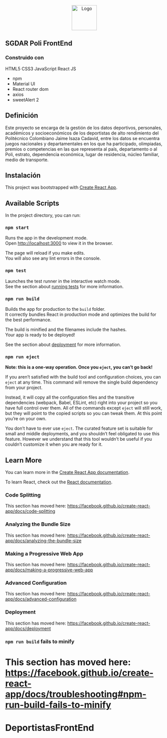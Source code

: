 <div align="center">
<img src="https://4.bp.blogspot.com/-mYqcTGN2WHI/WtvfU15uRzI/AAAAAAAAVEo/YIleYrMPD1wISugRHjB_KgQOGQ-_3ta-gCLcBGAs/s1600/politecnico-jaime-isaza-cadavid_4716001832.jpg" alt="Logo" width="80" height="80">
</div>

## SGDAR Poli FrontEnd


### Construido con
HTML5
CSS3
JavaScript 
React JS

* npm 
* Material UI
* React router dom
* axios 
* sweetAlert 2

## Definición
Este proyecto se encarga de la gestión de los datos deportivos, personales, académicos y socioeconómicos de los deportistas de alto rendimiento del Politécnico Colombiano Jaime Isaza Cadavid, entre los datos se encuentra juegos nacionales y departamentales en los que ha participado, olimpiadas, premios o competencias en las que representa al país, departamento o al Poli, estrato, dependencia económica, lugar de residencia, núcleo familiar, medio de transporte.

## Instalación

This project was bootstrapped with [Create React App](https://github.com/facebook/create-react-app).

## Available Scripts

In the project directory, you can run:

### `npm start`

Runs the app in the development mode.<br />
Open [http://localhost:3000](http://localhost:3000) to view it in the browser.

The page will reload if you make edits.<br />
You will also see any lint errors in the console.

### `npm test`

Launches the test runner in the interactive watch mode.<br />
See the section about [running tests](https://facebook.github.io/create-react-app/docs/running-tests) for more information.

### `npm run build`

Builds the app for production to the `build` folder.<br />
It correctly bundles React in production mode and optimizes the build for the best performance.

The build is minified and the filenames include the hashes.<br />
Your app is ready to be deployed!

See the section about [deployment](https://facebook.github.io/create-react-app/docs/deployment) for more information.

### `npm run eject`

**Note: this is a one-way operation. Once you `eject`, you can’t go back!**

If you aren’t satisfied with the build tool and configuration choices, you can `eject` at any time. This command will remove the single build dependency from your project.

Instead, it will copy all the configuration files and the transitive dependencies (webpack, Babel, ESLint, etc) right into your project so you have full control over them. All of the commands except `eject` will still work, but they will point to the copied scripts so you can tweak them. At this point you’re on your own.

You don’t have to ever use `eject`. The curated feature set is suitable for small and middle deployments, and you shouldn’t feel obligated to use this feature. However we understand that this tool wouldn’t be useful if you couldn’t customize it when you are ready for it.

## Learn More

You can learn more in the [Create React App documentation](https://facebook.github.io/create-react-app/docs/getting-started).

To learn React, check out the [React documentation](https://reactjs.org/).

### Code Splitting

This section has moved here: https://facebook.github.io/create-react-app/docs/code-splitting

### Analyzing the Bundle Size

This section has moved here: https://facebook.github.io/create-react-app/docs/analyzing-the-bundle-size

### Making a Progressive Web App

This section has moved here: https://facebook.github.io/create-react-app/docs/making-a-progressive-web-app

### Advanced Configuration

This section has moved here: https://facebook.github.io/create-react-app/docs/advanced-configuration

### Deployment

This section has moved here: https://facebook.github.io/create-react-app/docs/deployment

### `npm run build` fails to minify

This section has moved here: https://facebook.github.io/create-react-app/docs/troubleshooting#npm-run-build-fails-to-minify
=======
# DeportistasFrontEnd



